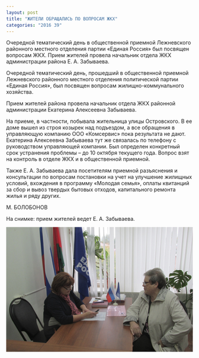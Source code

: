 ```yaml
---
layout: post
title: "ЖИТЕЛИ ОБРАЩАЛИСЬ ПО ВОПРОСАМ ЖКХ"
categories: "2016 39"
---
```


Очередной тематический день в общественной приемной Лежневского районного местного отделения партии «Единая Россия» был посвящен вопросам ЖКХ. Прием жителей провела начальник отдела ЖКХ администрации района Е. А. Забываева.

Очередной тематический день, прошедший в общественной приемной Лежневского районного местного отделения политической партии «Единая Россия», был посвящен вопросам жилищно-коммунального хозяйства.

Прием жителей района провела начальник отдела ЖКХ районной администрации Екатерина Алексеевна Забываева.

На приеме, в частности, побывала жительница улицы Островского. В ее доме вышел из строя козырек над подъездом, а все обращения в управляющую компанию ООО «Комсервис» пока результата не дают. Екатерина Алексеевна Забываева тут же связалась по телефону с руководством управляющей компании. Был определен конкретный срок устранения проблемы – до 10 октября текущего года. Вопрос взят на контроль в отделе ЖКХ и в общественной приемной.

Также Е. А. Забываева дала посетителям приемной разъяснения и консультации по вопросам постановки на учет на улучшение жилищных условий, вхождения в программу «Молодая семья», оплаты квитанций за сбор и вывоз твердых бытовых отходов, капитального ремонта жилья и ряду других.

М. БОЛОБОНОВ

На снимке: прием жителей ведет Е. А. Забываева.

![1](/images/839-3.JPG)
